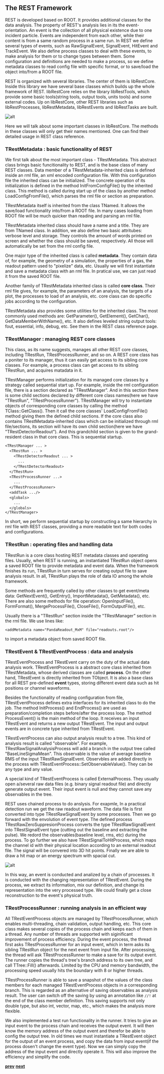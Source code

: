 ## The REST Framework

REST is developed based on ROOT. It provides additional classes for the data analysis. The property of REST's
analysis lies in its the event-orientation. An event is the collection of all physical existence due to one 
incident particle. Events are independent from each other, while their content is from a same random process 
in a same run. In REST we define several types of events, such as RawSignalEvent, SignalEvent, HitEvent and 
TrackEvent. We also define process classes to deal with these events, to make analysis for them or to change
types between them. Some configuration and definitions are needed to make a process, so we define metadata 
classes to read config file with specific format, or to save/load the object into/from a ROOT file.

REST is organized with several libraries. The center of them is libRestCore. Inside this library we have several 
base classes which builds up the whole framework of REST. libRestCore relies on the library libRestTools, which
provide some basic tools(string tools, output tools, units tools) and some external codes. Up on libRestCore, 
other REST libraries such as libRestProcesses, libRestMetadata, libRestEvents and libRestTasks are built.

![alt](assets/images/libs.png)

Here we will talk about some important classes in libRestCore. The methods in these classes will only get their 
names mentioned. One can find their detailed usage in REST class reference.

### TRestMetadata : basic functionality of REST

We first talk about the most important class - TRestMetadata. This abstract class brings basic funcitionality 
to REST, and is the base class of many REST classes. Data member of a TRestMetadata-inherited class is defined 
inside an rml file, an xml encoded configuration file. With this configuration file the inherited class can be 
initialized. The concrete operation of its initialization is defined in the method InitFromConfigFile() by the
inherited class. This method is called during start up of the class by another method LoadConfigFromFile(), 
which parses the rml file or section as preparation. 

TRestMetadata itself is inherited from the class TNamed. It allows the save/load functionality into/from a 
ROOT file. In many cases loading from ROOT file will be much quicker than reading and parsing an rml file. 

TRestMetadata inherited class should have a name and a title. They are from TNamed class. In addition, 
we also define two basic attritubes: verbose level and storage. They controls the amount of words printed on
screen and whether the class should be saved, respectively. All those will automatically be set from the rml 
config file.

One major type of the inherited class is called **metadata**. They contain data of, for example, the geometry 
of a simulation, the properties of a gas, the readout pattern used to "pixelize" data, etc. Usually 
we will first instantiate and save a metadata class with an rml file. In pratical use, we can just read 
it from the saved ROOT file.

Another family of TRestMetadata inherited class is called **core class**. Their rml file gives, for example,
the parameters of an analysis, the targets of a plot, the processes to load of an analysis, etc.
core class can do specific jobs according to the configuration.

TRestMetadata also provides some utilities for the inherited class. The most commonly used methods are: 
GetParameter(), GetElement(), GetChar(), GetDataMemberWithName(), etc. It also defines leveled string output 
tools: fout, essential, info, debug, etc. See them in the REST class reference page.

### TRestManager : managing REST core classes

This class, as its name suggests, manages all other REST core classes, including TRestRun, TRestProcessRunner,
and so on. A REST core class has a poniter to its manager, thus it can easily get access to its sibling
core classes. For example, a process class can get access to its sibling TRestRun, and acquires matadata in it.

TRestManager performs initialization for its managed core classes by a strategy called sequential start up.
For example, inside the rml configuration file, there is a section declared as "TRestManager". And in this
section there is some child sections declared by different core class names(here we have "TRestRun", 
"TRestProcessRunner"). TRestManager will try to instantiate objects of corresponding core classes by calling
the method TClass::GetClass(). Then it call the core classes' LoadConfigFromFile() method giving them the 
defined child sections. If the core class also contains TRestMetadata-inherited class which can be initialized 
through rml file/sections, its section will have its own child section(here we have "TRestDetectorReadout"). 
And this grandchild section is given to the grand-resident class in that core class. This is sequential startup.

`<TRestManager ... >`  
&emsp;`<TRestRun ... >`  
&emsp;&emsp;`<TRestDetectorReadout ... >`  
&emsp;&emsp;&emsp;`...`  
&emsp;&emsp;`</TRestDetectorReadout>`  
&emsp;`</TRestRun>`  
&emsp;`<TRestProcessRunner ...>`  
&emsp;&emsp;`...`  
&emsp;`</TRestProcessRunner>`  
&emsp;`<addTask .../>`  
&emsp;`<globals>`  
&emsp;&emsp;`...`  
&emsp;`</globals>`  
`</TRestManager>`  

In short, we perform sequential startup by constructing a same hierarchy in rml file with REST classes, providing
a more readable text for both codes and configurations.

### TRestRun : operating files and handling data

TRestRun is a core class hosting REST metadata classes and operating files. Usually, when REST is running, an 
instantiated TRestRun object opens a saved ROOT file to provide metadata and event data. When the framework finishes 
its run, TRestRun in turn serves for creating output file to save analysis result. In all, TRestRun plays the 
role of data IO among the whole framework.

Some methods are frequently called by other classes to get event/meta data: GetNextEvent(), GetEntry(), 
ImportMetadata(), GetMetadata(), etc. There are also some methods for file operation: OpenInputFile(), FormFormat(), 
MergeProcessFile(), CloseFile(), FormOutputFile(), etc. 

Usually there is a "TRestRun" section inside the "TRestManager" section in the rml file. We use lines like: 

`<addMetadata name="PandaReadout_MxM" file="readouts.root"/>`

to import a metadata object from saved ROOT file.

### TRestEvent & TRestEventProcess : data and analysis

TRestEventProcess and TRestEvent carry on the duty of the actual data analysis work. TRestEventProcess 
is a abstract core class inherited from TRestMetadata, whose derived classes are called **process**. 
On the other hand, TRestEvent is directly inherited from TObject. It is also a base class for all REST 
pre-defined **event** types, storing different event data such as hit positions or channel waveforms.

Besides the functionality of reading configuration from file, TRestEventProcess defines extra interfaces for 
its inherited class to do the job. The method InitProcess() and EndProcess() are used as preparation/completion 
steps before/after the process loop. The method ProcessEvent() is the main method of the loop. It receives 
an input TRestEvent and returns a new output TRestEvent. The input and output events are in concrete type 
inherited from TRestEvent. 

TRestEventProcess can also output analysis result to a tree. This kind of analysis result is called "observable".
For example, TRestRawSignalAnalysisProcess will add a branch in the output tree called "BaseLineSigmaMean". 
This observable is the value of average baseline RMS of the input TRestRawSignalEvent. Observbles are added
directly in the process with TRestEventProcess::SetObservableValue(). They can be any type and any value.

A special kind of TRestEventProcess is called ExternalProcess. They usually open a/several raw data files
(e.g. binary signal readout file) and directly generate output event. Their input event is null and
they cannot save any observables in the tree.

REST uses chained process to do anslysis. For exapmle, In a practical detection run we get the raw readout 
waveform. The data file is first converted into type TRestRawSignalEvent by some processes. Then we go forward 
with the envolution of event type. The defined process TRestRawZeroSuppresionProcess converts the type
TRestRawSignalEvent into TRestSignalEvent type (cutting out the baseline and extracting the pulse). We redord 
the observables(baseline level, rms, etc) during the process. To go further we also have 
TRestSignalToHitProcess, which maps the channel id with their physical location according to an external 
readout file. The signal will be convered into 3D hit points. Finally we are able to draw a hit map or an 
energy spectrum with spacial cut.

![alt](assets/images/process_chain.png)

In this way, an event is conducted and analized by a chain of processes. It is conducted with the changing 
representation of TRestEvent. During the process, we extract its information, mix our definition, and change 
its representation into the very processed type. We could finally get a close reconstruction to the event's 
physical truth.


### TRestProcessRunner : running analysis in an efficient way

All TRestEventProcess objects are managed by TRestProcessRunner, which enables multi-threading, chain 
validation, output handling, etc. This core class makes several copies of the process chain and keeps 
each of them in a thread. Any number of threads are supported with siginificant improvement of process 
efficiency. During the event process, the thread first asks TRestProcessRunner for an input event, which
in term asks its sibling TRestRun object for the next event from input file. After processing, the thread
will ask TRestProcessRunner to make a save for its output event. The runner copies the thread's tree's 
branch address to its own tree, and call TTree::Fill() afterwards. Limited by the CPU and memory bandwidth, 
the processing speed usually hits the boundary with 8 or higher threads.

TRestProcessRunner is able to save a snapshot of the values of the class members for each managed TRestEventProcess 
objects in a corresponding branch. This is regarded as an alternative of saving observables as analysis result. 
The user can switch off the saving by using an annotation like `//!` at the end of the class member definition. 
This saving supports not only double type, but also int, vector, map, etc., which makes the analysis more 
flexible.

We also implemented a test run functionality in the runner. It tries to give an input event to the process chain
and receives the output event. It will then know the memory address of the output event and therefor be able to 
config the output tree. In old times we must instantiate a TRestEvent object for the output of an event process, 
and copy the data from input event(if the process dosen't change the event type). Now we can simply copy the 
address of the input event and directly operate it. This will also improve the efficiency and simplify the code.


[**prev**](getting-started.md)
[**next**](using-rest.md)
